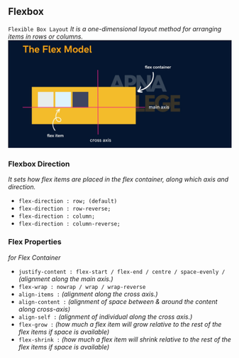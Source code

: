 

## Flexbox
`Flexible Box Layout`
*It is a one-dimensional layout method for arranging items in rows or columns.*
![img](/data/Screenshot_20250811-212324_Chrome.jpg)
<!-- <img src="/data/Screenshot_20250811-212324_Chrome.jpg" alt="img" width="300px"> -->

### **Flexbox Direction**
*It sets how flex items are placed in the flex container, along which axis and direction.*
* `flex-direction : row; (default)`
* `flex-direction : row-reverse;`
* `flex-direction : column;`
* `flex-direction : column-reverse;`

### **Flex Properties**
*for Flex Container*

* `justify-content : flex-start / flex-end / centre / space-evenly /` *(alignment along the main axis.)*
* `flex-wrap : nowrap / wrap / wrap-reverse`
* `align-items :`  *(alignment along the cross axis.)*
* `align-content :`  *(alignment of space between & around the content along cross-axis)*
* `align-self :` *(alignment of individual along the cross axis.)*
* `flex-grow :` *(how much a flex item will grow relative to the rest of the flex items if
space is available)*
* `flex-shrink :` *(how much a flex item will shrink relative to the rest of the flex items if
space is available)*
